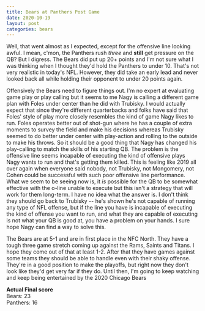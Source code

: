 ```yaml
---
title: Bears at Panthers Post Game
date: 2020-10-19
layout: post
categories: bears
---
```

Well, that went almost as I expected, except for the offensive line looking awful. I mean, c'mon, the Panthers rush *three* and **still** get pressure on the QB? But I digress. The Bears did put up 20+ points and I'm not sure what I was thinking when I thought they'd hold the Panthers to under 10. That's not very realistic in today's NFL. However, they did take an early lead and never looked back all while holding their opponent to under 20 points again. 

Offensively the Bears need to figure things out. I'm no expert at evaluating game play or play calling but it seems to me Nagy is calling a different game plan with Foles under center than he did with Trubisky. I would actually expect that since they're different quarterbacks and folks have said that Foles' style of play more closely resembles the kind of game Nagy likes to run. Foles operates better out of shot-gun where he has a couple of extra moments to survey the field and make his decisions whereas Trubisky seemed to do better under center with play-action and rolling to the outside to make his throws. So it should be a good thing that Nagy has changed his play-calling to match the skills of his starting QB. The problem is the offensive line seems incapable of executing the kind of offensive plays Nagy wants to run and that's getting them killed. This is feeling like 2019 all over again when everyone said nobody, not Trubisky, not Mongomery, not Cohen could be successful with such poor offensive line performance. What we seem to be seeing now is, it *is* possible for the QB to be somewhat effective with the o-line unable to execute but this isn't a strategy that will work for them long-term. I have no idea what the answer is. I don't think they should go back to Trubisky -- he's shown he's not capable of running any type of NFL offense, but if the line you have is incapable of executing the kind of offense you want to run, and what they are capable of executing is not what your QB is good at, you have a problem on your hands. I sure hope Nagy can find a way to solve this. 

The Bears are at 5-1 and are in first place in the NFC North. They have a tough three game stretch coming up against the Rams, Saints and Titans. I hope they come out of that at least 1-2. After that they have games against some teams they should be able to handle even with their shaky offense. They're in a good position to make the playoffs, but right now they don't look like they'd get very far if they do. Until then, I'm going to keep watching and keep being entertained by the 2020 Chicago Bears

**Actual Final score**<br/>
Bears: 23<br/>
Panthers: 16
